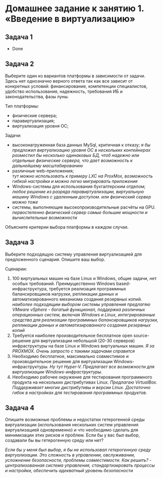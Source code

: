 
# Домашнее задание к занятию 1.  «Введение в виртуализацию»

   
## Задача 1

- Done 

## Задача 2

Выберите один из вариантов платформы в зависимости от задачи. Здесь нет однозначно верного ответа так как все зависит от конкретных условий: финансирование, компетенции специалистов, удобство использования, надежность, требования ИБ и законодательства, фазы луны.

Тип платформы:

- физические сервера;
- паравиртуализация;
- виртуализация уровня ОС;

Задачи:

- высоконагруженная база данных MySql, критичная к отказу; 
_я бы предложил виртуализацию уровня ОС в нескольких контейнерах разместил бы несколько одинаковых БД, чтоб надежно  или отдельные физические сервера, что дает возможность к дальнейшему масштабированию_
- различные web-приложения;  
*тут можно использовать к примеру LXC  на ProxMox, возможность гибкой настройки и можно легко мигрировать приложения*
- Windows-системы для использования бухгалтерским отделом; 
*любое решение из разряда паравиртуализации, виртуальную машину Windows c удаленным доступом. или физический сервер можно тоже*
- системы, выполняющие высокопроизводительные расчёты на GPU. 
*первостепенно физический сервер самые большие мощности и вычислительные возможности*

Объясните критерии выбора платформы в каждом случае.

## Задача 3

Выберите подходящую систему управления виртуализацией для предложенного сценария. Опишите ваш выбор.

Сценарии:

1. 100 виртуальных машин на базе Linux и Windows, общие задачи, нет особых требований. Преимущественно Windows based-инфраструктура, требуется реализация программных балансировщиков нагрузки, репликации данных и автоматизированного механизма создания резервных копий. 
*наиболее подходящим выбором системы управления предлагяю VMware vSphere - богатый функционал, поддержка различных операционных систем, включая Windows и Linux, интегрированные средства для реализации программных балансировщиков нагрузки, репликации данных и автоматизированного создания резервных копий*
2. Требуется наиболее производительное бесплатное open source-решение для виртуализации небольшой (20-30 серверов) инфраструктуры на базе Linux и Windows виртуальных машин. 
*Я за PROXMOX. Очень запросто с такими задачами справится*
3. Необходимо бесплатное, максимально совместимое и производительное решение для виртуализации Windows-инфраструктуры. 
*Ну тут Hyper-V. Предлагает все возможности для виртуализации  Windows-инфраструктуры.* 
4. Необходимо рабочее окружение для тестирования программного продукта на нескольких дистрибутивах Linux. 
*Предлагаю VirtualBox.  Поддерживает многие дистрибутивы и версии Linux. Достаточно гибок в настройках для тестирования программных продуктов.*

## Задача 4

Опишите возможные проблемы и недостатки гетерогенной среды виртуализации (использования нескольких систем управления виртуализацией одновременно) и что необходимо сделать для минимизации этих рисков и проблем. Если бы у вас был выбор, создавали бы вы гетерогенную среду или нет? 

*Если бы у меня был выбор, я бы не использовал гетерогенную среду виртуализации. Это сложность в управлении, овслуживании, усложнение безопасности, проблемы совместимости. Как решить? - централизованная система управления, стандартизировать процессы и настройки, обеспечить адекватный уровень безопасности*


